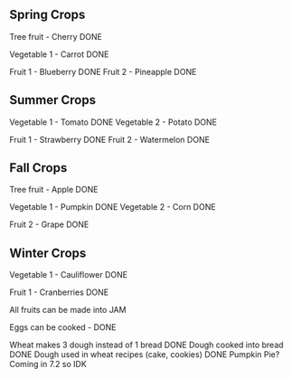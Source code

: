 ## Spring Crops
Tree fruit - Cherry DONE

Vegetable 1 - Carrot DONE

Fruit 1 - Blueberry DONE
Fruit 2 - Pineapple DONE


## Summer Crops

Vegetable 1 - Tomato DONE
Vegetable 2 - Potato DONE

Fruit 1 - Strawberry DONE
Fruit 2 - Watermelon DONE


## Fall Crops
Tree fruit - Apple DONE

Vegetable 1 - Pumpkin DONE
Vegetable 2 - Corn DONE 

Fruit 2 - Grape DONE


## Winter Crops

Vegetable 1 - Cauliflower DONE

Fruit 1 - Cranberries DONE


All fruits can be made into JAM

Eggs can be cooked - DONE

Wheat makes 3 dough instead of 1 bread DONE
Dough cooked into bread DONE
Dough used in wheat recipes (cake, cookies) DONE
Pumpkin Pie? Coming in 7.2 so IDK
